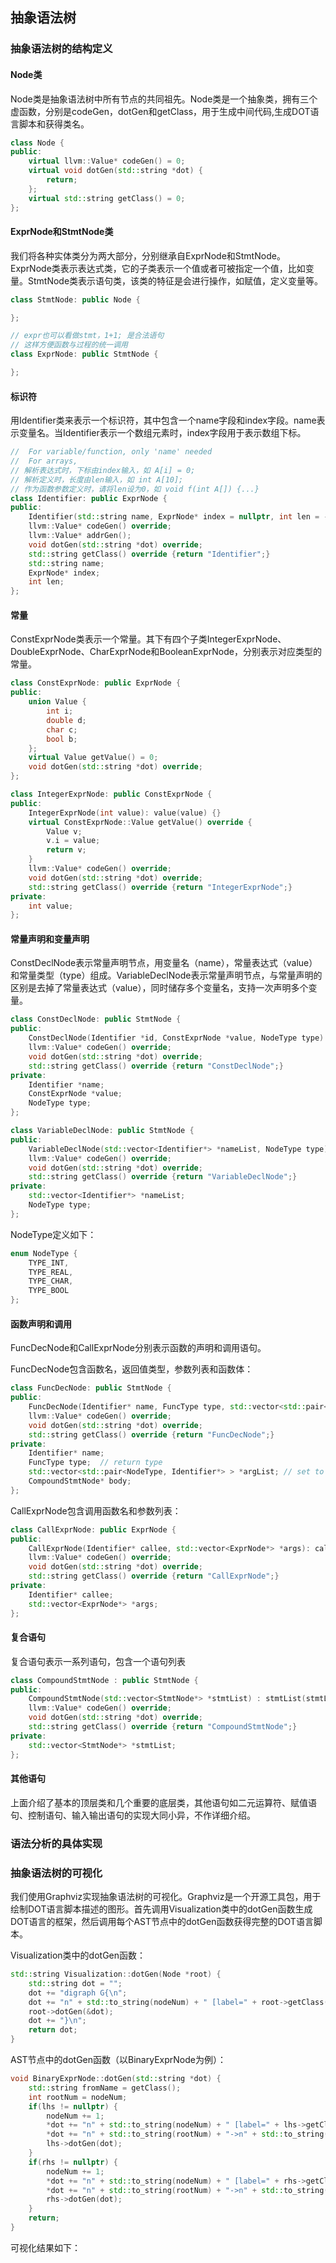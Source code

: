 ## 抽象语法树

### 抽象语法树的结构定义

#### Node类

Node类是抽象语法树中所有节点的共同祖先。Node类是一个抽象类，拥有三个虚函数，分别是codeGen，dotGen和getClass，用于生成中间代码,生成DOT语言脚本和获得类名。

```c++
class Node {
public: 
    virtual llvm::Value* codeGen() = 0;
    virtual void dotGen(std::string *dot) {
        return;
    };
    virtual std::string getClass() = 0;
};
```

#### ExprNode和StmtNode类

我们将各种实体类分为两大部分，分别继承自ExprNode和StmtNode。ExprNode类表示表达式类，它的子类表示一个值或者可被指定一个值，比如变量。StmtNode类表示语句类，该类的特征是会进行操作，如赋值，定义变量等。

```c++
class StmtNode: public Node {

};

// expr也可以看做stmt，1+1; 是合法语句
// 这样方便函数与过程的统一调用
class ExprNode: public StmtNode {

};
```

#### 标识符

用Identifier类来表示一个标识符，其中包含一个name字段和index字段。name表示变量名。当Identifier表示一个数组元素时，index字段用于表示数组下标。

```c++
//  For variable/function, only 'name' needed
//  For arrays,
// 解析表达式时，下标由index输入，如 A[i] = 0;
// 解析定义时，长度由len输入，如 int A[10];
// 作为函数参数定义时，请将len设为0，如 void f(int A[]) {...}
class Identifier: public ExprNode {
public:
    Identifier(std::string name, ExprNode* index = nullptr, int len = -1): name(name), index(index), len(len) {}
    llvm::Value* codeGen() override;
    llvm::Value* addrGen();
    void dotGen(std::string *dot) override;
    std::string getClass() override {return "Identifier";}
    std::string name;
    ExprNode* index;
    int len;
};
```

#### 常量

ConstExprNode类表示一个常量。其下有四个子类IntegerExprNode、DoubleExprNode、CharExprNode和BooleanExprNode，分别表示对应类型的常量。

```c++
class ConstExprNode: public ExprNode {
public:
    union Value {
        int i;
        double d;
        char c;
        bool b;
    };
    virtual Value getValue() = 0;
    void dotGen(std::string *dot) override;
};
```

```c++
class IntegerExprNode: public ConstExprNode {
public:
    IntegerExprNode(int value): value(value) {}
    virtual ConstExprNode::Value getValue() override {
        Value v;
        v.i = value;
        return v;
    }
    llvm::Value* codeGen() override;
    void dotGen(std::string *dot) override;
    std::string getClass() override {return "IntegerExprNode";}
private:
    int value;
};
```

#### 常量声明和变量声明

ConstDeclNode表示常量声明节点，用变量名（name），常量表达式（value）和常量类型（type）组成。VariableDeclNode表示常量声明节点，与常量声明的区别是去掉了常量表达式（value），同时储存多个变量名，支持一次声明多个变量。

```c++
class ConstDeclNode: public StmtNode {
public: 
    ConstDeclNode(Identifier *id, ConstExprNode *value, NodeType type): name(id), value(value), type(type) {}
    llvm::Value* codeGen() override;
    void dotGen(std::string *dot) override;
    std::string getClass() override {return "ConstDeclNode";}
private:
    Identifier *name;
    ConstExprNode *value;
    NodeType type;
};
```

```c++
class VariableDeclNode: public StmtNode {
public:
    VariableDeclNode(std::vector<Identifier*> *nameList, NodeType type): nameList(nameList), type(type) {}
    llvm::Value* codeGen() override;
    void dotGen(std::string *dot) override;
    std::string getClass() override {return "VariableDeclNode";}
private:
    std::vector<Identifier*> *nameList;
    NodeType type;
};
```

NodeType定义如下：

```c++
enum NodeType {
    TYPE_INT,
    TYPE_REAL,
    TYPE_CHAR,
    TYPE_BOOL
};
```

#### 函数声明和调用

FuncDecNode和CallExprNode分别表示函数的声明和调用语句。

FuncDecNode包含函数名，返回值类型，参数列表和函数体：

```c++
class FuncDecNode: public StmtNode {
public:
    FuncDecNode(Identifier* name, FuncType type, std::vector<std::pair<NodeType, Identifier*> > *argList, CompoundStmtNode* body): name(name), type(type), argList(argList), body(body) {}
    llvm::Value* codeGen() override;
    void dotGen(std::string *dot) override;
    std::string getClass() override {return "FuncDecNode";}
private:
    Identifier* name;
    FuncType type;  // return type
    std::vector<std::pair<NodeType, Identifier*> > *argList; // set to null if no args
    CompoundStmtNode* body;
};
```

CallExprNode包含调用函数名和参数列表：

```c++
class CallExprNode: public ExprNode {
public:
    CallExprNode(Identifier* callee, std::vector<ExprNode*> *args): callee(callee), args(args) {}
    llvm::Value* codeGen() override;
    void dotGen(std::string *dot) override;
    std::string getClass() override {return "CallExprNode";}
private:
    Identifier* callee;
    std::vector<ExprNode*> *args;
};
```

#### 复合语句

复合语句表示一系列语句，包含一个语句列表

```c++
class CompoundStmtNode : public StmtNode {
public:
    CompoundStmtNode(std::vector<StmtNode*> *stmtList) : stmtList(stmtList) {}
    llvm::Value* codeGen() override;
    void dotGen(std::string *dot) override;
    std::string getClass() override {return "CompoundStmtNode";}
private:
    std::vector<StmtNode*> *stmtList;
};
```

#### 其他语句

上面介绍了基本的顶层类和几个重要的底层类，其他语句如二元运算符、赋值语句、控制语句、输入输出语句的实现大同小异，不作详细介绍。

### 语法分析的具体实现

### 抽象语法树的可视化

我们使用Graphviz实现抽象语法树的可视化。Graphviz是一个开源工具包，用于绘制DOT语言脚本描述的图形。首先调用Visualization类中的dotGen函数生成DOT语言的框架，然后调用每个AST节点中的dotGen函数获得完整的DOT语言脚本。

Visualization类中的dotGen函数：

```c++
std::string Visualization::dotGen(Node *root) {
    std::string dot = "";
    dot += "digraph G{\n";
    dot += "n" + std::to_string(nodeNum) + " [label=" + root->getClass() + "]\n";
    root->dotGen(&dot);
    dot += "}\n";
    return dot;
}
```

AST节点中的dotGen函数（以BinaryExprNode为例）：

```c++
void BinaryExprNode::dotGen(std::string *dot) {
    std::string fromName = getClass();
    int rootNum = nodeNum;
    if(lhs != nullptr) {
        nodeNum += 1;
        *dot += "n" + std::to_string(nodeNum) + " [label=" + lhs->getClass() + "]\n";
        *dot += "n" + std::to_string(rootNum) + "->n" + std::to_string(nodeNum) + "\n";
        lhs->dotGen(dot);
    }
    if(rhs != nullptr) {
        nodeNum += 1;
        *dot += "n" + std::to_string(nodeNum) + " [label=" + rhs->getClass() + "]\n";
        *dot += "n" + std::to_string(rootNum) + "->n" + std::to_string(nodeNum) + "\n";
        rhs->dotGen(dot);
    }
    return;
}
```

可视化结果如下：

